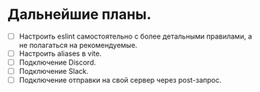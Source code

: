 # Дальнейшие планы.

- [ ] Настроить eslint самостоятельно с более детальными правилами, а не полагаться на рекомендуемые.
- [ ] Настроить aliases в vite.
- [ ] Подключение Discord.
- [ ] Подключение Slack.
- [ ] Подключение отправки на свой сервер через post-запрос.
